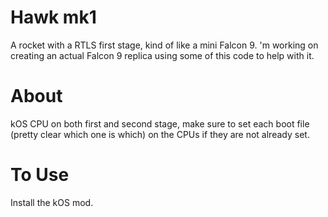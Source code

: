 # Hawk mk1
A rocket with a RTLS first stage, kind of like a mini Falcon 9. 'm working on creating an actual Falcon 9 replica using some of this code to help with it.

# About
kOS CPU on both first and second stage, make sure to set each boot file (pretty clear which one is which) on the CPUs if they are not already set.

# To Use
Install the kOS mod.
